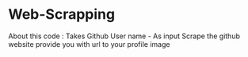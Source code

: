 # Web-Scrapping

About this code :
Takes Github User name - As input
Scrape the github website
provide you with url to your profile image
